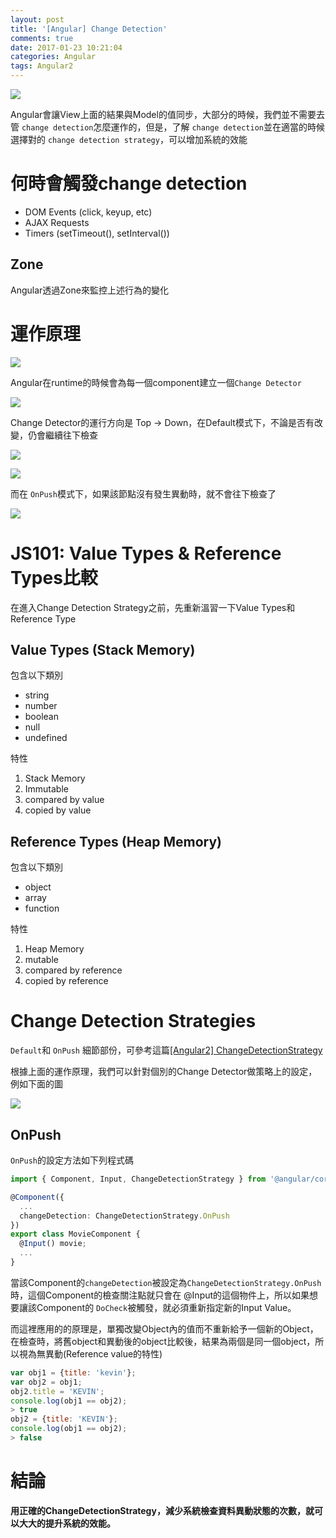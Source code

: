```yaml
---
layout: post
title: '[Angular] Change Detection'
comments: true
date: 2017-01-23 10:21:04
categories: Angular
tags: Angular2
---
```


![](https://farm1.staticflickr.com/740/32472149965_a7d79c9969_o.png)

Angular會讓View上面的結果與Model的值同步，大部分的時候，我們並不需要去管 `change detection`怎麼運作的，但是，了解 `change detection`並在適當的時候選擇對的 `change detection strategy`，可以增加系統的效能

<!-- more -->

# 何時會觸發change detection

* DOM Events (click, keyup, etc)
* AJAX Requests
* Timers (setTimeout(), setInterval())

## Zone

Angular透過Zone來監控上述行為的變化



# 運作原理

![](https://farm1.staticflickr.com/640/32352266961_1eeb7fba5a_o.png)

Angular在runtime的時候會為每一個component建立一個`Change Detector` 

![](https://farm1.staticflickr.com/689/31630339334_175106c15d_o.png)

Change Detector的運行方向是 Top -> Down，在Default模式下，不論是否有改變，仍會繼續往下檢查

![](https://farm1.staticflickr.com/358/32095374120_6656c40dcf_o.png)

![](https://farm1.staticflickr.com/663/31662279353_4ac2e09719_o.png)

而在 `OnPush`模式下，如果該節點沒有發生異動時，就不會往下檢查了

![](https://farm1.staticflickr.com/437/32480298545_a7aafccf9e_o.png)

# JS101: Value Types & Reference Types比較

在進入Change Detection Strategy之前，先重新溫習一下Value Types和Reference Type

## Value Types (Stack Memory)

包含以下類別

- string
- number
- boolean
- null
- undefined

特性

1. Stack Memory
2. Immutable
3. compared by value
4. copied by value

## Reference Types (Heap Memory)

包含以下類別

- object
- array
- function

特性

1. Heap Memory
2. mutable
3. compared by reference
4. copied by reference

# Change Detection Strategies

 `Default`和 `OnPush` 細節部份，可參考這篇[[Angular2] ChangeDetectionStrategy](http://blog.kevinyang.net/2016/06/05/angular2-ChangeDetectionStrategy/)

根據上面的運作原理，我們可以針對個別的Change Detector做策略上的設定，例如下面的圖

![](https://farm1.staticflickr.com/753/32328351742_3920853cee_o.png)



## OnPush

`OnPush`的設定方法如下列程式碼

```typescript
import { Component, Input, ChangeDetectionStrategy } from '@angular/core';

@Component({
  ...
  changeDetection: ChangeDetectionStrategy.OnPush
})
export class MovieComponent {
  @Input() movie;
  ...
}

```

當該Component的`changeDetection`被設定為`ChangeDetectionStrategy.OnPush`時，這個Component的檢查關注點就只會在 @Input的這個物件上，所以如果想要讓該Component的 `DoCheck`被觸發，就必須重新指定新的Input Value。

而這裡應用的的原理是，單獨改變Object內的值而不重新給予一個新的Object，在檢查時，將舊object和異動後的object比較後，結果為兩個是同一個object，所以視為無異動(Reference value的特性)

```javascript
var obj1 = {title: 'kevin'};
var obj2 = obj1;
obj2.title = 'KEVIN';
console.log(obj1 == obj2);
> true
obj2 = {title: 'KEVIN'};
console.log(obj1 == obj2);
> false
```



# 結論

**用正確的ChangeDetectionStrategy，減少系統檢查資料異動狀態的次數，就可以大大的提升系統的效能。**




